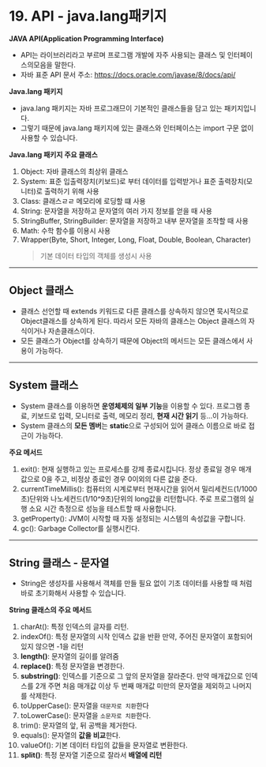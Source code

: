 # 19. API - java.lang패키지

**JAVA API(Application Programming Interface)**

- API는 라이브러리라고 부르며 프로그램 개발에 자주 사용되는 클래스 및 인터페이스의모음을 말한다.
- 자바 표준 API 문서 주소: https://docs.oracle.com/javase/8/docs/api/

**Java.lang 패키지**

- java.lang 패키지는 자바 프로그래므이 기본적인 클래스들을 담고 있는 패키지입니다.
- 그렇기 때문에 java.lang 패키지에 있는 클래스와 인터페이스는 import 구문 없이 사용할 수 있습니다.

**Java.lang 패키지 주요 클래스**

1. Object: 자바 클래스의 최상위 클래스
2. System: 표준 입출력장치(키보드)로 부터 데이터를 입력받거나 표준 출력장치(모니터)로 출력하기 위해 사용
3. Class: 클래스ㄹㄹ 메모리에 로딩할 떄 사용
4. String: 문자열을 저장하고 문자열의 여러 가지 정보를 얻을 때 사용
5. StringBuffer, StringBuilder: 문자열을 저장하고 내부 문자열을 조작할 때 사용
6. Math: 수학 함수를 이용시 사용
7. Wrapper(Byte, Short, Integer, Long, Float, Double, Boolean, Character)
   > 기본 데이터 타입의 객체를 생성시 사용

---

## Object 클래스

- 클래스 선언할 때 extends 키워드로 다른 클래스를 상속하지 않으면 묵시적으로 Object클래스를 상속하게 된다. 따라서 모든 자바의 클래스는 Object 클래스의 자식이거나 자손클래스이다.
- 모든 클래스가 Object를 상속하기 때문에 Object의 메서드는 모든 클래스에서 사용이 가능하다.

---

## System 클래스

- System 클래스를 이용하면 **운영체제의 일부 기능**을 이용할 수 있다. 프로그램 종료, 키보드로 입력, 모니터로 출력, 메모리 정리, **현재 시간 읽기** 등...이 가능하다.
- System 클래스의 **모든 멤버**는 **static**으로 구성되어 있어 클래스 이름으로 바로 접근이 가능하다.

**주요 메서드**

1. exit(): 현재 실행하고 있는 프로세스를 강제 종료시킵니다. 정상 종료일 경우 매개값으로 0을 주고, 비정상 종료인 경우 0이외의 다른 값을 준다.
2. currentTimeMillis(): 컴퓨터의 시계로부터 현재시간을 읽어서 밀리세컨드(1/1000초)단위와 나노세컨드(1/10^9초)단위의 long값을 리턴합니다. 주로 프로그램의 실행 소요 시간 측정으로 성능을 테스트할 때 사용합니다.
3. getProperty(): JVM이 시작할 때 자동 설정되는 시스템의 속성값을 구합니다.
4. gc(): Garbage Collector를 실행시킨다.

---

## String 클래스 - 문자열

- String은 생성자를 사용해서 객체를 만들 필요 없이 기초 데이터를 사용할 때 처럼 바로 초기화해서 사용할 수 있습니다.

**String 클래스의 주요 메서드**

1. charAt(): 특정 인덱스의 글자를 리턴.
2. indexOf(): 특정 문자열의 시작 인덱스 값을 반환 만약, 주어진 문자열이 포함되어 있지 않으면 -1을 리턴
3. **length()**: 문자열의 길이를 알려줌
4. **replace()**: 특정 문자열을 변경한다.
5. **substring()**: 인덱스를 기준으로 그 앞의 문자열을 잘라준다. 만약 매개값으로 인덱스를 2개 주면 처음 매개값 이상 두 번째 매개값 미만의 문자열을 제외하고 나머지를 삭제한다.
6. toUpperCase(): 문자열을 `대문자로 치환`한다
7. toLowerCase(): 문자열을 `소문자로 치환`한다.
8. trim(): 문자열의 앞, 뒤 공백을 제거한다.
9. equals(): 문자열의 **값을 비교**한다.
10. valueOf(): 기본 데이터 타입의 값들을 문자열로 변환한다.
11. **split()**: 특정 문자열 기준으로 잘라서 **배열에 리턴**
